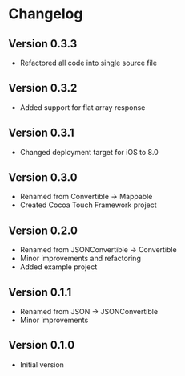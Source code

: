 # Changelog

## Version 0.3.3

- Refactored all code into single source file

## Version 0.3.2

- Added support for flat array response

## Version 0.3.1

- Changed deployment target for iOS to 8.0

## Version 0.3.0

- Renamed from Convertible -> Mappable
- Created Cocoa Touch Framework project 

## Version 0.2.0

- Renamed from JSONConvertible -> Convertible
- Minor improvements and refactoring
- Added example project

## Version 0.1.1

- Renamed from JSON -> JSONConvertible
- Minor improvements

## Version 0.1.0

- Initial version
